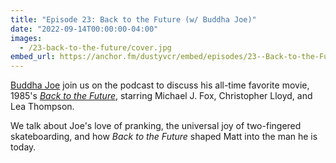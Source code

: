 ```yaml
---
title: "Episode 23: Back to the Future (w/ Buddha Joe)"
date: "2022-09-14T00:00:00-04:00"
images:
  - /23-back-to-the-future/cover.jpg
embed_url: https://anchor.fm/dustyvcr/embed/episodes/23--Back-to-the-Future-w-Buddha-Joe-e1nrv87
---
```


[Buddha Joe](https://www.buddhajoecomedy.com) join us on the podcast to discuss his all-time favorite movie, 1985's [_Back to the Future_](https://www.imdb.com/title/tt0088763/), starring Michael J. Fox, Christopher Lloyd, and Lea Thompson.

We talk about Joe's love of pranking, the universal joy of two-fingered skateboarding, and how _Back to the Future_ shaped Matt into the man he is today.
